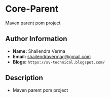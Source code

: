 # Core-Parent
Maven parent pom project

## Author Information<br>
* **Name:** Shailendra Verma
* **Email:** shailendravermag@gmail.com
* **Blogs:** `https://sv-technical.blogspot.com/`

## Description<br>
* Maven parent pom project

